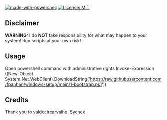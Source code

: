
[![made-with-powershell](https://img.shields.io/badge/PowerShell-1f425f?logo=Powershell)](https://microsoft.com/PowerShell)
[![License: MIT](https://img.shields.io/badge/License-MIT-yellow.svg)](https://opensource.org/licenses/MIT)

## Disclaimer

**WARNING:** I do **NOT** take responsibility for what may happen to your system! Run scripts at your own risk!

## Usage

Open powershell command with administrative rights
Invoke-Expression ((New-Object System.Net.WebClient).DownloadString('https://raw.githubusercontent.com/fpanhan/windows-setup/main/1-bootstrap.ps1'))

## Credits

Thank you to [valdecircarvalho](https://github.com/valdecircarvalho/), [Sycnex](https://github.com/Sycnex)
